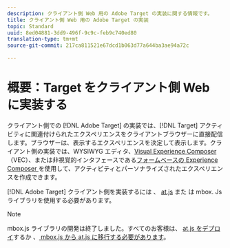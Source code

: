 ```yaml
---
description: クライアント側 Web 用の Adobe Target の実装に関する情報です。
title: クライアント側 Web 用の Adobe Target の実装
topic: Standard
uuid: 8ed04881-3dd9-496f-9c9c-feb9c740ed80
translation-type: tm+mt
source-git-commit: 217ca811521e67dcd1b063d77a644ba3ae94a72c

---
```



# 概要：Target をクライアント側 Web に実装する

クライアント側での [!DNL Adobe Target] の実装では、[!DNL Target] アクティビティに関連付けられたエクスペリエンスをクライアントブラウザーに直接配信します。ブラウザーは、表示するエクスペリエンスを決定して表示します。クライアント側の実装では、WYSIWYG エディタ、[Visual Experience Composer](/help/c-experiences/c-visual-experience-composer/visual-experience-composer.md) （VEC）、または非視覚的インタフェースである[フォームベースの Experience Composer ](/help/c-experiences/form-experience-composer.md)を使用して、アクティビティとパーソナライズされたエクスペリエンスを作成できます。

[!DNL Adobe Target] クライアント側を実装するには 、 [at.js](/help/c-implementing-target/c-implementing-target-for-client-side-web/c-how-atjs-works/how-atjs-works.md) また は mbox. Js ライブラリを使用する必要があります。

>[!NOTE]
>
>mbox.js ライブラリの開発は終了しました。すべてのお客様は、 [at.js をデプロイ](/help/c-implementing-target/c-implementing-target-for-client-side-web/how-to-deployatjs/how-to-deployatjs.md)するか 、[ mbox.js から at.js に移行する必要があります](/help/c-implementing-target/c-implementing-target-for-client-side-web/t-mbox-download/c-target-atjs-implementation/target-migrate-atjs.md)。
